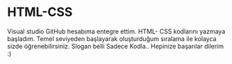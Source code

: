 # HTML-CSS

Visual studio GitHub hesabıma entegre ettim. HTML- CSS kodlarını yazmaya başladım. Temel seviyeden başlayarak oluşturduğum sıralama ile kolayca sizde öğrenebilirsiniz.
Slogan belli Sadece Kodla.. Hepinize başarılar dilerim :)
